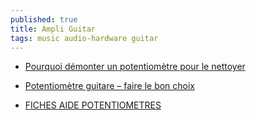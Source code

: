 ```yaml
---
published: true
title: Ampli Guitar
tags: music audio-hardware guitar
---
```

- [Pourquoi démonter un potentiomètre pour le nettoyer](https://www.astuces-pratiques.fr/electronique/nettoyer-et-reparer-un-potentiometre)
- [Potentiomètre guitare – faire le bon choix](https://www.cabler-sa-guitare.fr/potentiometre-guitare-faire-son-choix/)

- [FICHES AIDE POTENTIOMETRES](https://www.emma-music.com/fiches-aide-potentiometres-c102x3937409)
